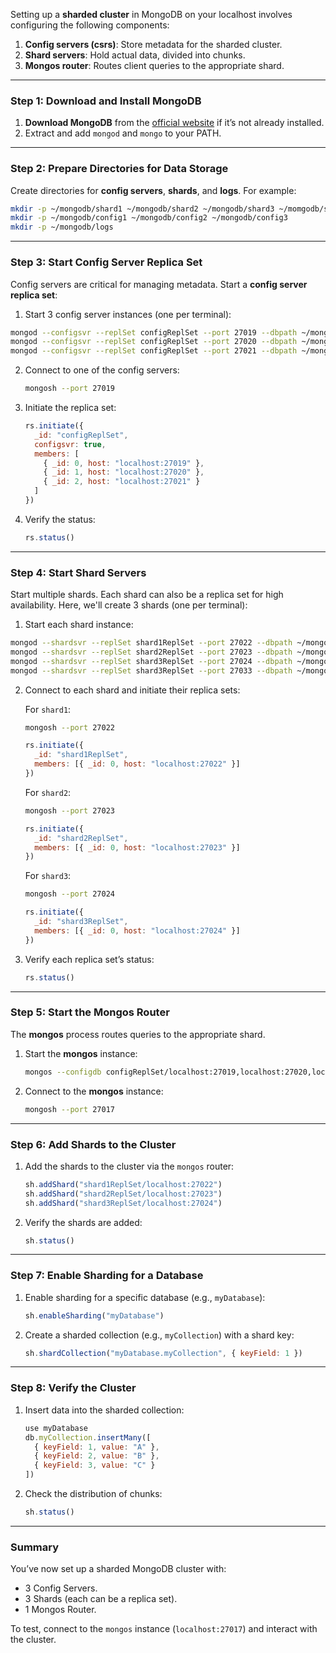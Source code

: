Setting up a **sharded cluster** in MongoDB on your localhost involves configuring the following components:

1. **Config servers (csrs)**: Store metadata for the sharded cluster.
2. **Shard servers**: Hold actual data, divided into chunks.
3. **Mongos router**: Routes client queries to the appropriate shard.



---

### **Step 1: Download and Install MongoDB**

1. **Download MongoDB** from the [official website](https://www.mongodb.com/try/download/community) if it’s not already installed.
2. Extract and add `mongod` and `mongo` to your PATH.

---

### **Step 2: Prepare Directories for Data Storage**

Create directories for **config servers**, **shards**, and **logs**. For example:

```bash
mkdir -p ~/mongodb/shard1 ~/mongodb/shard2 ~/mongodb/shard3 ~/momgodb/secondary
mkdir -p ~/mongodb/config1 ~/mongodb/config2 ~/mongodb/config3
mkdir -p ~/mongodb/logs
```

---

### **Step 3: Start Config Server Replica Set**

Config servers are critical for managing metadata. Start a **config server replica set**:

1. Start 3 config server instances (one per terminal):

```bash
mongod --configsvr --replSet configReplSet --port 27019 --dbpath ~/mongodb/config1 --logpath ~/mongodb/logs/config1.log --fork
mongod --configsvr --replSet configReplSet --port 27020 --dbpath ~/mongodb/config2 --logpath ~/mongodb/logs/config2.log --fork
mongod --configsvr --replSet configReplSet --port 27021 --dbpath ~/mongodb/config3 --logpath ~/mongodb/logs/config3.log --fork
```

2. Connect to one of the config servers:
   ```bash
   mongosh --port 27019
   ```

3. Initiate the replica set:
   ```javascript
   rs.initiate({
     _id: "configReplSet",
     configsvr: true,
     members: [
       { _id: 0, host: "localhost:27019" },
       { _id: 1, host: "localhost:27020" },
       { _id: 2, host: "localhost:27021" }
     ]
   })
   ```

4. Verify the status:
   ```javascript
   rs.status()
   ```

---

### **Step 4: Start Shard Servers**

Start multiple shards. Each shard can also be a replica set for high availability. Here, we'll create 3 shards (one per terminal):

1. Start each shard instance:

```bash
mongod --shardsvr --replSet shard1ReplSet --port 27022 --dbpath ~/mongodb/shard1 --logpath ~/mongodb/logs/shard1.log --fork
mongod --shardsvr --replSet shard2ReplSet --port 27023 --dbpath ~/mongodb/shard2 --logpath ~/mongodb/logs/shard2.log --fork
mongod --shardsvr --replSet shard3ReplSet --port 27024 --dbpath ~/mongodb/shard3 --logpath ~/mongodb/logs/shard3.log --fork 
mongod --shardsvr --replSet shard3ReplSet --port 27033 --dbpath ~/mongodb/secondary --logpath ~/mongodb/logs/shard3.log --fork
```

2. Connect to each shard and initiate their replica sets:

   For `shard1`:
   ```bash
   mongosh --port 27022
   ```
   ```javascript
   rs.initiate({
     _id: "shard1ReplSet",
     members: [{ _id: 0, host: "localhost:27022" }]
   })
   ```

   For `shard2`:
   ```bash
   mongosh --port 27023
   ```
   ```javascript
   rs.initiate({
     _id: "shard2ReplSet",
     members: [{ _id: 0, host: "localhost:27023" }]
   })
   ```

   For `shard3`:
   ```bash
   mongosh --port 27024
   ```
   ```javascript
   rs.initiate({
     _id: "shard3ReplSet",
     members: [{ _id: 0, host: "localhost:27024" }]
   })
   ```

3. Verify each replica set’s status:
   ```javascript
   rs.status()
   ```

---

### **Step 5: Start the Mongos Router**

The **mongos** process routes queries to the appropriate shard.

1. Start the **mongos** instance:
   ```bash
   mongos --configdb configReplSet/localhost:27019,localhost:27020,localhost:27021 --logpath ~/mongodb/logs/mongos.log --fork --port 27017
   ```

2. Connect to the **mongos** instance:
   ```bash
   mongosh --port 27017
   ```

---

### **Step 6: Add Shards to the Cluster**

1. Add the shards to the cluster via the `mongos` router:
   ```javascript
   sh.addShard("shard1ReplSet/localhost:27022")
   sh.addShard("shard2ReplSet/localhost:27023")
   sh.addShard("shard3ReplSet/localhost:27024")
   ```

2. Verify the shards are added:
   ```javascript
   sh.status()
   ```

---

### **Step 7: Enable Sharding for a Database**

1. Enable sharding for a specific database (e.g., `myDatabase`):
   ```javascript
   sh.enableSharding("myDatabase")
   ```

2. Create a sharded collection (e.g., `myCollection`) with a shard key:
   ```javascript
   sh.shardCollection("myDatabase.myCollection", { keyField: 1 })
   ```

---

### **Step 8: Verify the Cluster**

1. Insert data into the sharded collection:
   ```javascript
   use myDatabase
   db.myCollection.insertMany([
     { keyField: 1, value: "A" },
     { keyField: 2, value: "B" },
     { keyField: 3, value: "C" }
   ])
   ```

2. Check the distribution of chunks:
   ```javascript
   sh.status()
   ```

---

### **Summary**

You’ve now set up a sharded MongoDB cluster with:
- 3 Config Servers.
- 3 Shards (each can be a replica set).
- 1 Mongos Router.

To test, connect to the `mongos` instance (`localhost:27017`) and interact with the cluster.
